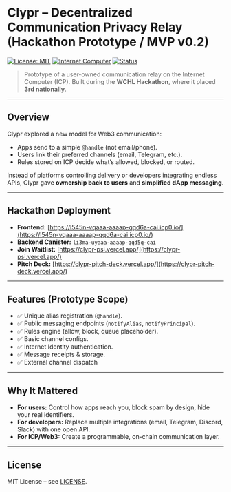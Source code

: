 # Clypr – Decentralized Communication Privacy Relay (Hackathon Prototype / MVP v0.2)

[![License: MIT](https://img.shields.io/badge/License-MIT-blue.svg)](LICENSE)
[![Internet Computer](https://img.shields.io/badge/Internet%20Computer-ICP-orange)](https://internetcomputer.org)
[![Status](https://img.shields.io/badge/Status-Hackathon%20Prototype-yellow)](#status)

> Prototype of a user-owned communication relay on the Internet Computer (ICP).
> Built during the **WCHL Hackathon**, where it placed **3rd nationally**.

---

## Overview

Clypr explored a new model for Web3 communication:

* Apps send to a simple `@handle` (not email/phone).
* Users link their preferred channels (email, Telegram, etc.).
* Rules stored on ICP decide what’s allowed, blocked, or routed.

Instead of platforms controlling delivery or developers integrating endless APIs, Clypr gave **ownership back to users** and **simplified dApp messaging**.

---

## Hackathon Deployment

* **Frontend:** [https://l545n-vqaaa-aaaap-qqd6a-cai.icp0.io/](https://l545n-vqaaa-aaaap-qqd6a-cai.icp0.io/)
* **Backend Canister:** `li3ma-uyaaa-aaaap-qqd5q-cai`
* **Join Waitlist:** [https://clypr-psi.vercel.app/](https://clypr-psi.vercel.app/)
* **Pitch Deck:** [https://clypr-pitch-deck.vercel.app/](https://clypr-pitch-deck.vercel.app/)

---

## Features (Prototype Scope)

* ✅ Unique alias registration (`@handle`).
* ✅ Public messaging endpoints (`notifyAlias`, `notifyPrincipal`).
* ✅ Rules engine (allow, block, queue placeholder).
* ✅ Basic channel configs.
* ✅ Internet Identity authentication.
* ✅ Message receipts & storage.
* ✅ External channel dispatch

---

## Why It Mattered

* **For users:** Control how apps reach you, block spam by design, hide your real identifiers.
* **For developers:** Replace multiple integrations (email, Telegram, Discord, Slack) with one open API.
* **For ICP/Web3:** Create a programmable, on-chain communication layer.

---

## License

MIT License – see [LICENSE](LICENSE).
